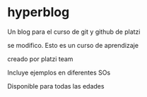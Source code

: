 # hyperblog
Un blog para el curso de git y github de platzi

se modifico. Esto es un curso de aprendizaje

creado por platzi team

Incluye ejemplos en diferentes SOs

Disponible para todas las edades